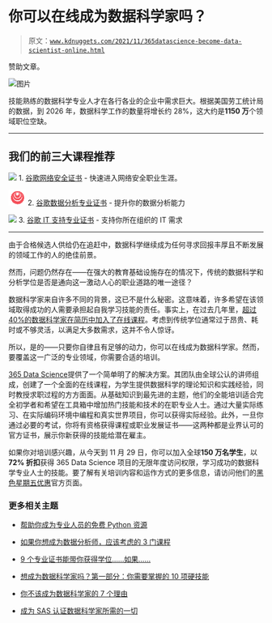 # 你可以在线成为数据科学家吗？

> 原文：[`www.kdnuggets.com/2021/11/365datascience-become-data-scientist-online.html`](https://www.kdnuggets.com/2021/11/365datascience-become-data-scientist-online.html)

赞助文章。

![图片](https://365datascience.com/?utm_medium=referral&utm_source=kdnuggets.com&utm_campaign=2021-black-friday&utm_content=sponsored-post)

技能熟练的数据科学专业人才在各行各业的企业中需求巨大。根据美国劳工统计局的数据，到 2026 年，数据科学工作的数量将增长约 28%，这大约是**1150 万**个领域职位空缺。

* * *

## 我们的前三大课程推荐

![](img/0244c01ba9267c002ef39d4907e0b8fb.png) 1\. [谷歌网络安全证书](https://www.kdnuggets.com/google-cybersecurity) - 快速进入网络安全职业生涯。

![](img/e225c49c3c91745821c8c0368bf04711.png) 2\. [谷歌数据分析专业证书](https://www.kdnuggets.com/google-data-analytics) - 提升你的数据分析能力

![](img/0244c01ba9267c002ef39d4907e0b8fb.png) 3\. [谷歌 IT 支持专业证书](https://www.kdnuggets.com/google-itsupport) - 支持你所在组织的 IT 需求

* * *

由于合格候选人供给仍在追赶中，数据科学继续成为任何寻求回报丰厚且不断发展的领域工作的人的绝佳前景。

然而，问题仍然存在——在强大的教育基础设施存在的情况下，传统的数据科学和分析学位是否是通向这一激动人心的职业道路的唯一途径？

数据科学家来自许多不同的背景，这已不是什么秘密。这意味着，许多希望在该领域取得成功的人需要承担起自我学习技能的责任。事实上，在过去几年里，[超过 40%的数据科学家在简历中加入了在线课程](https://365datascience.com/career-advice/career-guides/become-data-scientist-2020/?utm_medium=referral&utm_source=kdnuggets.com&utm_campaign=2021-black-friday&utm_content=sponsored-post)。考虑到传统学位通常过于昂贵、耗时或不够灵活，以满足大多数需求，这并不令人惊讶。

所以，是的——只要你自律且有足够的动力，你可以在线成为数据科学家。然而，要覆盖这一广泛的专业领域，你需要合适的培训。

[365 Data Science](https://365datascience.com/?utm_medium=referral&utm_source=kdnuggets.com&utm_campaign=2021-black-friday&utm_content=sponsored-post)提供了一个简单明了的解决方案。其团队由全球公认的讲师组成，创建了一个全面的在线课程，为学生提供数据科学的理论知识和实践经验，同时教授求职过程的方方面面。从基础知识到最先进的主题，他们的全能培训适合完全初学者和希望在工具箱中增加热门技能和技术的在职专业人士。通过大量实际练习、在实际编码环境中编程和真实世界项目，你可以获得实际经验。此外，一旦你通过必要的考试，你将有资格获得课程或职业发展证书——这两种都是业界认可的官方证书，展示你新获得的技能给潜在雇主。

如果你对培训感兴趣，从今天到 11 月 29 日，你可以加入全球**150 万名学生**，以**72% 折扣**获得 365 Data Science 项目的无限年度访问权限，学习成功的数据科学专业人士的技能。要了解有关培训内容和运作方式的更多信息，请访问他们的[黑色星期五优惠](https://365datascience.com/black-friday-2021/?utm_medium=referral&utm_source=kdnuggets.com&utm_campaign=2021-black-friday&utm_content=sponsored-post)官方页面。

### 更多相关主题

+   [帮助你成为专业人员的免费 Python 资源](https://www.kdnuggets.com/free-python-resources-that-can-help-you-become-a-pro)

+   [如果你想成为数据分析师，应该考虑的 3 门课程](https://www.kdnuggets.com/3-courses-you-should-consider-if-you-want-to-become-a-data-analyst)

+   [9 个专业证书能带你获得学位……如果……](https://www.kdnuggets.com/9-professional-certificates-that-can-take-you-onto-a-degree-if-you-really-want-to)

+   [想成为数据科学家吗？第一部分：你需要掌握的 10 项硬技能](https://www.kdnuggets.com/want-to-become-a-data-scientist-part-1-10-hard-skills-you-need)

+   [你不该成为数据科学家的 7 个理由](https://www.kdnuggets.com/7-reasons-why-you-shouldnt-become-a-data-scientist)

+   [成为 SAS 认证数据科学家所需的一切](https://www.kdnuggets.com/2023/09/sas-everything-need-become-sas-certified-data-scientist)

